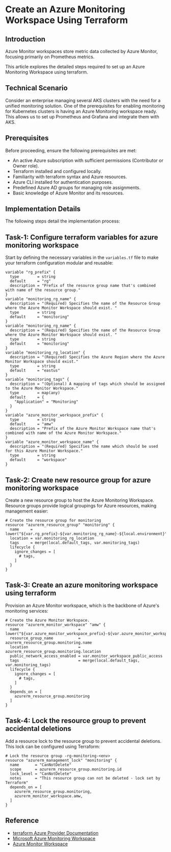 # **Create an Azure Monitoring Workspace Using Terraform**

## **Introduction**

Azure Monitor workspaces store metric data collected by Azure Monitor, focusing primarily on Prometheus metrics.

This article explores the detailed steps required to set up an Azure Monitoring Workspace using terraform.

## **Technical Scenario**

Consider an enterprise managing several AKS clusters with the need for a unified monitoring solution. One of the prerequisites for enabling monitoring for Kubernetes clusters is having an Azure Monitoring workspace ready. This allows us to set up Prometheus and Grafana and integrate them with AKS.

## **Prerequisites**

Before proceeding, ensure the following prerequisites are met:

- An active Azure subscription with sufficient permissions (Contributor or Owner role).
- Terraform installed and configured locally.
- Familiarity with terraform syntax and Azure resources.
- Azure CLI installed for authentication purposes.
- Predefined Azure AD groups for managing role assignments.
- Basic knowledge of Azure Monitor and its resources.

## **Implementation Details**

The following steps detail the implementation process:

## **Task-1: Configure terraform variables for azure monitoring workspace**

Start by defining the necessary variables in the `variables.tf` file to make your terraform configuration modular and reusable:

```hcl
variable "rg_prefix" {
  type        = string
  default     = "rg"
  description = "Prefix of the resource group name that's combined with name of the resource group."
}
variable "monitoring_rg_name" {
  description = "(Required) Specifies the name of the Resource Group where the Azure Monitor Workspace should exist. "
  type        = string
  default     = "monitoring"
}
variable "monitoring_rg_name" {
  description = "(Required) Specifies the name of the Resource Group where the Azure Monitor Workspace should exist. "
  type        = string
  default     = "monitoring"
}
variable "monitoring_rg_location" {
  description = "(Required) Specifies the Azure Region where the Azure Monitor Workspace should exist."
  type        = string
  default     = "eastus"
}
variable "monitoring_tags" {
  description = "(Optional) A mapping of tags which should be assigned to the Azure Monitor Workspace."
  type        = map(any)
  default     = {
    "Application" = "Monitoring"
  }
}
variable "azure_monitor_workspace_prefix" {
  type        = string
  default     = "amw"
  description = "Prefix of the Azure Monitor Workspace name that's combined with name of the Azure Monitor Workspace."
}
variable "azure_monitor_workspace_name" {
  description = "(Required) Specifies the name which should be used for this Azure Monitor Workspace."
  type        = string
  default     = "workspace"
}
```

## **Task-2: Create new resource group for azure monitoring workspace**

Create a new resource group to host the Azure Monitoring Workspace. Resource groups provide logical groupings for Azure resources, making management easier:

```hcl
# Create the resource group for monitoring
resource "azurerm_resource_group" "monitoring" {
  name     = lower("${var.rg_prefix}-${var.monitoring_rg_name}-${local.environment}")
  location = var.monitoring_rg_location
  tags     = merge(local.default_tags, var.monitoring_tags)
  lifecycle {
    ignore_changes = [
      # tags,
    ]
  }
}

```

## **Task-3: Create an azure monitoring workspace using terraform**

Provision an Azure Monitor workspace, which is the backbone of Azure's monitoring services:

```hcl
# Create the Azure Monitor Workspace.
resource "azurerm_monitor_workspace" "amw" {
  name                          = lower("${var.azure_monitor_workspace_prefix}-${var.azure_monitor_workspace_name}-${local.environment}")
  resource_group_name           = azurerm_resource_group.monitoring.name
  location                      = azurerm_resource_group.monitoring.location
  public_network_access_enabled = var.monitor_workspace_public_access
  tags                          = merge(local.default_tags, var.monitoring_tags)
  lifecycle {
    ignore_changes = [
      # tags,
    ]
  }
  depends_on = [
    azurerm_resource_group.monitoring
  ]
}
```

## **Task-4: Lock the resource group to prevent accidental deletions**

Add a resource lock to the resource group to prevent accidental deletions. This lock can be configured using Terraform:

```hcl
# Lock the resource group -rg-monitoring-<env>
resource "azurerm_management_lock" "monitoring" {
  name       = "CanNotDelete"
  scope      = azurerm_resource_group.monitoring.id
  lock_level = "CanNotDelete"
  notes      = "This resource group can not be deleted - lock set by Terraform"
  depends_on = [
    azurerm_resource_group.monitoring,
    azurerm_monitor_workspace.amw,    
  ]
}
```

## **Reference**

- [terraform Azure Provider Documentation](https://registry.terraform.io/providers/hashicorp/azurerm/latest/docs/resources/monitor_workspace)
- [Microsoft Azure Monitoring Workspace](https://learn.microsoft.com/en-us/azure/azure-monitor/essentials/azure-monitor-workspace-overview)
- [Azure Monitor Workspace](https://learn.microsoft.com/en-us/azure/azure-monitor/)

